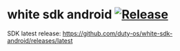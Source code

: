 # white sdk android [![Release](https://jitpack.io/v/duty-os/white-sdk-android.svg)](http://developer.herewhite.com)

SDK latest release: https://github.com/duty-os/white-sdk-android/releases/latest




